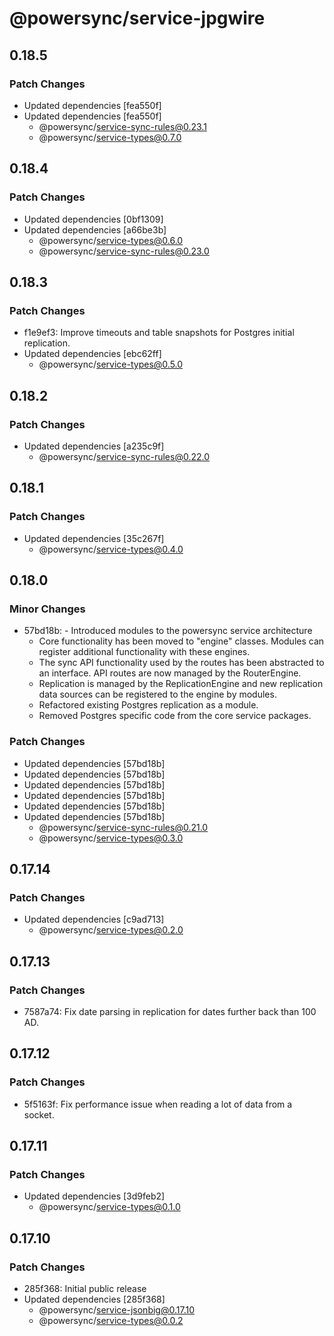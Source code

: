 # @powersync/service-jpgwire

## 0.18.5

### Patch Changes

- Updated dependencies [fea550f]
- Updated dependencies [fea550f]
  - @powersync/service-sync-rules@0.23.1
  - @powersync/service-types@0.7.0

## 0.18.4

### Patch Changes

- Updated dependencies [0bf1309]
- Updated dependencies [a66be3b]
  - @powersync/service-types@0.6.0
  - @powersync/service-sync-rules@0.23.0

## 0.18.3

### Patch Changes

- f1e9ef3: Improve timeouts and table snapshots for Postgres initial replication.
- Updated dependencies [ebc62ff]
  - @powersync/service-types@0.5.0

## 0.18.2

### Patch Changes

- Updated dependencies [a235c9f]
  - @powersync/service-sync-rules@0.22.0

## 0.18.1

### Patch Changes

- Updated dependencies [35c267f]
  - @powersync/service-types@0.4.0

## 0.18.0

### Minor Changes

- 57bd18b: - Introduced modules to the powersync service architecture
  - Core functionality has been moved to "engine" classes. Modules can register additional functionality with these engines.
  - The sync API functionality used by the routes has been abstracted to an interface. API routes are now managed by the RouterEngine.
  - Replication is managed by the ReplicationEngine and new replication data sources can be registered to the engine by modules.
  - Refactored existing Postgres replication as a module.
  - Removed Postgres specific code from the core service packages.

### Patch Changes

- Updated dependencies [57bd18b]
- Updated dependencies [57bd18b]
- Updated dependencies [57bd18b]
- Updated dependencies [57bd18b]
- Updated dependencies [57bd18b]
- Updated dependencies [57bd18b]
  - @powersync/service-sync-rules@0.21.0
  - @powersync/service-types@0.3.0

## 0.17.14

### Patch Changes

- Updated dependencies [c9ad713]
  - @powersync/service-types@0.2.0

## 0.17.13

### Patch Changes

- 7587a74: Fix date parsing in replication for dates further back than 100 AD.

## 0.17.12

### Patch Changes

- 5f5163f: Fix performance issue when reading a lot of data from a socket.

## 0.17.11

### Patch Changes

- Updated dependencies [3d9feb2]
  - @powersync/service-types@0.1.0

## 0.17.10

### Patch Changes

- 285f368: Initial public release
- Updated dependencies [285f368]
  - @powersync/service-jsonbig@0.17.10
  - @powersync/service-types@0.0.2
